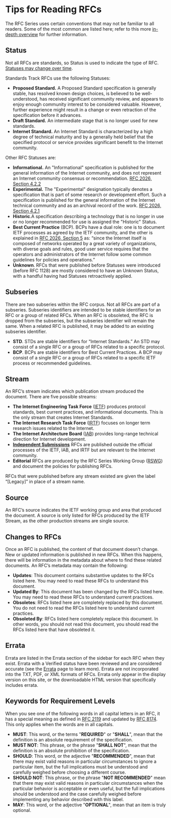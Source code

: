 # Tips for Reading RFCs

The RFC Series uses certain conventions that may not be familiar to all readers. Some of the most common are listed here; refer to this more [in-depth overview](https://www.ietf.org/blog/how-read-rfc/) for further information.

## Status

Not all RFCs are standards, so Status is used to indicate the type of RFC. [Statuses may change over time](https://datatracker.ietf.org/doc/statement-iesg-iesg-statement-on-designating-rfcs-as-historic-20140720/).

Standards Track RFCs use the following Statuses:

- **Proposed Standard.** A Proposed Standard specification is generally stable, has resolved known design choices, is believed to be well-understood, has received significant community review, and appears to enjoy enough community interest to be considered valuable. However, further experience might result in a change or even retraction of the specification before it advances.
- **Draft Standard.** An intermediate stage that is no longer used for new standards.
- **Internet Standard.** An Internet Standard is characterized by a high degree of technical maturity and by a generally held belief that the specified protocol or service provides significant benefit to the Internet community.

Other RFC Statuses are:

- **Informational.** An "Informational" specification is published for the general information of the Internet community, and does not represent an Internet community consensus or recommendation. [RFC 2026, Section 4.2.2](/rfc/rfc2026/#section-4.2.2)
- **Experimental.** The "Experimental" designation typically denotes a specification that is part of some research or development effort. Such a specification is published for the general information of the Internet technical community and as an archival record of the work. [RFC 2026, Section 4.2.1](/rfc/rfc2026/#section-4.2.1)
- **Historic**.A specification describing a technology that is no longer in use or no longer recommended for use is assigned the "Historic" Status.
- **Best Current Practice** (BCP). BCPs have a dual role: one is to document IETF processes as agreed by the IETF community, and the other is explained in [RFC 2026, Section 5](/rfc/rfc2026/#section-5) as: “since the Internet itself is composed of networks operated by a great variety of organizations, with diverse goals and rules, good user service requires that the operators and administrators of the Internet follow some common guidelines for policies and operations.”
- **Unknown**. RFCs that were published before Statuses were introduced (before RFC 1128\) are mostly considered to have an Unknown Status, with a handful having had Statuses retroactively applied.

## Subseries

There are two subseries within the RFC corpus. Not all RFCs are part of a subseries. Subseries identifiers are intended to be stable identifiers for an RFC or a group of related RFCs. When an RFC is obsoleted, the RFC is dropped from the subseries, but the subseries identifier will remain the same. When a related RFC is published, it may be added to an existing subseries identifier.

- **STD**. STDs are stable identifiers for “Internet Standards.” An STD may consist of a single RFC or a group of RFCs related to a specific protocol.
- **BCP**. BCPs are stable identifiers for Best Current Practices. A BCP may consist of a single RFC or a group of RFCs related to a specific IETF process or recommended guidelines.

## Stream

An RFC’s stream indicates which publication stream produced the document. There are five possible streams:

- **The Internet Engineering Task Force** ([IETF](https://www.ietf.org/)) produces protocol standards, best current practices, and informational documents. This is the only stream that creates Internet Standards.
- **The Internet Research Task Force** ([IRTF](https://www.irtf.org/)) focuses on longer term research issues related to the Internet.
- **The Internet Architecture Board** ([IAB](https://www.iab.org/)) provides long-range technical direction for Internet development.
- [**Independent Submissions**](/authors/rfc-independent-submissions/) RFCs are published outside the official processes of the IETF, IAB, and IRTF but are relevant to the Internet community.
- **Editorial** RFCs are produced by the RFC Series Working Group ([RSWG](https://datatracker.ietf.org/group/rswg/about/)) and document the policies for publishing RFCs.

RFCs that were published before any stream existed are given the label “[Legacy]” in place of a stream name.

## Source

An RFC’s source indicates the IETF working group and area that produced the document. A source is only listed for RFCs produced by the IETF Stream, as the other production streams are single source.

## Changes to RFCs

Once an RFC is published, the content of that document doesn’t change. New or updated information is published in new RFCs. When this happens, there will be information in the metadata about where to find these related documents. An RFC’s metadata may contain the following:

- **Updates**: This document contains substantive updates to the RFCs listed here. You may need to read these RFCs to understand this document.
- **Updated By**: This document has been changed by the RFCs listed here. You may need to read these RFCs to understand current practices.
- **Obsoletes**: RFCs listed here are completely replaced by this document. You do not need to read the RFCs listed here to understand current practices.
- **Obsoleted By**: RFCs listed here completely replace this document. In other words, you should not read this document, you should read the RFCs listed here that have obsoleted it.

## Errata

Errata are listed in the Errata section of the sidebar for each RFC when they exist. Errata with a Verified status have been reviewed and are considered accurate (see the [Errata](/series/rfc-errata/) page to learn more). Errata are not incorporated into the TXT, PDF, or XML formats of RFCs. Errata only appear in the display version on this site, or the downloadable HTML version that specifically includes errata.

## Keywords for Requirement Levels

When you see one of the following words in all capital letters in an RFC, it has a special meaning as defined in [RFC 2119](/info/rfc2119/) and updated by [RFC 8174](/rfc/rfc8174/). This only applies when the words are in all capitals.

- **MUST**: This word, or the terms "**REQUIRED**" or "**SHALL**", mean that the definition is an absolute requirement of the specification.
- **MUST NOT**: This phrase, or the phrase "**SHALL NOT**", mean that the definition is an absolute prohibition of the specification.
- **SHOULD**: This word, or the adjective "**RECOMMENDED**", mean that there may exist valid reasons in particular circumstances to ignore a particular item, but the full implications must be understood and carefully weighed before choosing a different course.
- **SHOULD NOT**: This phrase, or the phrase "**NOT RECOMMENDED**" mean that there may exist valid reasons in particular circumstances when the particular behavior is acceptable or even useful, but the full implications should be understood and the case carefully weighed before implementing any behavior described with this label.
- **MAY**: This word, or the adjective "**OPTIONAL**", mean that an item is truly optional.
